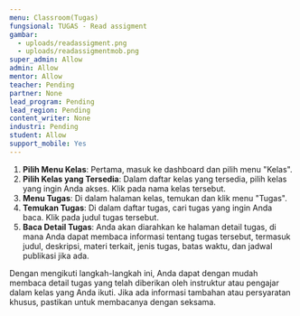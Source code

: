 ```yaml
---
menu: Classroom(Tugas)
fungsional: TUGAS - Read assigment
gambar:
  - uploads/readassigment.png
  - uploads/readassigmentmob.png
super_admin: Allow
admin: Allow
mentor: Allow
teacher: Pending
partner: None
lead_program: Pending
lead_region: Pending
content_writer: None
industri: Pending
student: Allow
support_mobile: Yes
---
```



1. **Pilih Menu Kelas**: Pertama, masuk ke dashboard dan pilih menu "Kelas".
2. **Pilih Kelas yang Tersedia**: Dalam daftar kelas yang tersedia, pilih kelas yang ingin Anda akses. Klik pada nama kelas tersebut.
3. **Menu Tugas**: Di dalam halaman kelas, temukan dan klik menu "Tugas".
4. **Temukan Tugas**: Di dalam daftar tugas, cari tugas yang ingin Anda baca. Klik pada judul tugas tersebut.
5. **Baca Detail Tugas**: Anda akan diarahkan ke halaman detail tugas, di mana Anda dapat membaca informasi tentang tugas tersebut, termasuk judul, deskripsi, materi terkait, jenis tugas, batas waktu, dan jadwal publikasi jika ada.

Dengan mengikuti langkah-langkah ini, Anda dapat dengan mudah membaca detail tugas yang telah diberikan oleh instruktur atau pengajar dalam kelas yang Anda ikuti. Jika ada informasi tambahan atau persyaratan khusus, pastikan untuk membacanya dengan seksama.